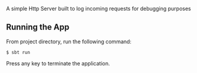 A simple Http Server built to log incoming requests for debugging purposes

Running the App
---------------
From project directory, run the following command:

    $ sbt run

Press any key to terminate the application.


